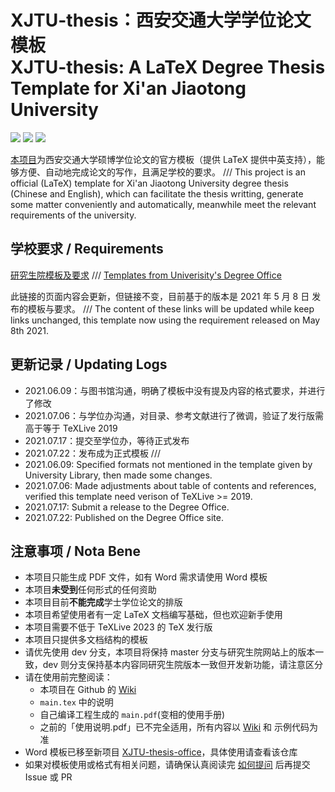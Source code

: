 # XJTU-thesis：西安交通大学学位论文模板 </br> XJTU-thesis: A LaTeX Degree Thesis Template for Xi'an Jiaotong University

[![](https://img.shields.io/badge/LPPL-LPPL-blue)](https://www.latex-project.org/lppl/)
[![](https://img.shields.io/github/last-commit/obster-y/XJTU-thesis)](https://github.com/obster-y/XJTU-thesis)
[![](https://img.shields.io/github/issues/obster-y/XJTU-thesis)](https://github.com/obster-y/XJTU-thesis/issues)

[本项目](https://github.com/obster-y/XJTU-thesis)为西安交通大学硕博学位论文的官方模板（提供 LaTeX 提供中英支持），能够方便、自动地完成论文的写作，且满足学校的要求。
///
This project is an official (LaTeX) template for Xi'an Jiaotong University degree thesis (Chinese and English), which can facilitate the thesis writting, generate some matter conveniently and automatically, meanwhile meet the relevant requirements of the university.

## 学校要求 / Requirements

[研究生院模板及要求](http://gs.xjtu.edu.cn/info/1209/7605.htm)
///
[Templates from Univerisity's Degree Office](http://gs.xjtu.edu.cn/info/1209/7605.htm)

此链接的页面内容会更新，但链接不变，目前基于的版本是 2021 年 5 月 8 日 发布的模板与要求。
///
The content of these links will be updated while keep links unchanged, this template now using the requirement released on May 8th 2021.

## 更新记录 / Updating Logs

- 2021.06.09：与图书馆沟通，明确了模板中没有提及内容的格式要求，并进行了修改
- 2021.07.06：与学位办沟通，对目录、参考文献进行了微调，验证了发行版需高于等于 TeXLive 2019
- 2021.07.17：提交至学位办，等待正式发布
- 2021.07.22：发布成为正式模板
///
- 2021.06.09: Specified formats not mentioned in the template given by University Library, then made some changes.
- 2021.07.06: Made adjustments about table of contents and references, verified this template need verison of TeXLive >= 2019.
- 2021.07.17: Submit a release to the Degree Office.
- 2021.07.22: Published on the Degree Office site.

## 注意事项 / Nota Bene
- 本项目只能生成 PDF 文件，如有 Word 需求请使用 Word 模板
- 本项目**未受到**任何形式的任何资助
- 本项目目前**不能完成**学士学位论文的排版
- 本项目希望使用者有一定 LaTeX 文档编写基础，但也欢迎新手使用
- 本项目需要不低于 TeXLive 2023 的 TeX 发行版
- 本项目只提供多文档结构的模板
- 请优先使用 dev 分支，本项目将保持 master 分支与研究生院网站上的版本一致，dev 则分支保持基本内容同研究生院版本一致但开发新功能，请注意区分
- 请在使用前完整阅读：
  - 本项目在 Github 的 [Wiki](https://github.com/obster-y/XJTU-thesis/wiki)
  - `main.tex` 中的说明
  - 自己编译工程生成的 `main.pdf`(变相的使用手册)
  - 之前的「使用说明.pdf」已不完全适用，所有内容以 [Wiki](https://github.com/obster-y/XJTU-thesis/wiki) 和 示例代码为准
- Word 模板已移至新项目 [XJTU-thesis-office](https://github.com/obster-y/XJTU-thesis-office)，具体使用请查看该仓库
- 如果对模板使用或格式有相关问题，请确保认真阅读完 [如何提问](https://github.com/obster-y/XJTU-thesis/wiki/%E5%A6%82%E4%BD%95%E6%8F%90%E9%97%AE) 后再提交 Issue 或 PR